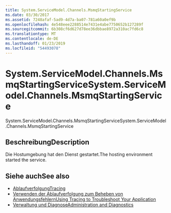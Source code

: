 ```yaml
---
title: System.ServiceModel.Channels.MsmqStartingService
ms.date: 03/30/2017
ms.assetid: 7248afaf-5ad9-4d7a-ba07-781a60a0ef9b
ms.openlocfilehash: 4e548eee2288514e7431e4abe7750652b127289f
ms.sourcegitcommit: 6b308cf6d627d78ee36dbbae8972a310ac7fd6c8
ms.translationtype: MT
ms.contentlocale: de-DE
ms.lasthandoff: 01/23/2019
ms.locfileid: "54493078"
---
```

# <a name="systemservicemodelchannelsmsmqstartingservice"></a><span data-ttu-id="a6f9b-102">System.ServiceModel.Channels.MsmqStartingService</span><span class="sxs-lookup"><span data-stu-id="a6f9b-102">System.ServiceModel.Channels.MsmqStartingService</span></span>
<span data-ttu-id="a6f9b-103">System.ServiceModel.Channels.MsmqStartingService</span><span class="sxs-lookup"><span data-stu-id="a6f9b-103">System.ServiceModel.Channels.MsmqStartingService</span></span>  
  
## <a name="description"></a><span data-ttu-id="a6f9b-104">Beschreibung</span><span class="sxs-lookup"><span data-stu-id="a6f9b-104">Description</span></span>  
 <span data-ttu-id="a6f9b-105">Die Hostumgebung hat den Dienst gestartet.</span><span class="sxs-lookup"><span data-stu-id="a6f9b-105">The hosting environment started the service.</span></span>  
  
## <a name="see-also"></a><span data-ttu-id="a6f9b-106">Siehe auch</span><span class="sxs-lookup"><span data-stu-id="a6f9b-106">See also</span></span>
- [<span data-ttu-id="a6f9b-107">Ablaufverfolgung</span><span class="sxs-lookup"><span data-stu-id="a6f9b-107">Tracing</span></span>](../../../../../docs/framework/wcf/diagnostics/tracing/index.md)
- [<span data-ttu-id="a6f9b-108">Verwenden der Ablaufverfolgung zum Beheben von Anwendungsfehlern</span><span class="sxs-lookup"><span data-stu-id="a6f9b-108">Using Tracing to Troubleshoot Your Application</span></span>](../../../../../docs/framework/wcf/diagnostics/tracing/using-tracing-to-troubleshoot-your-application.md)
- [<span data-ttu-id="a6f9b-109">Verwaltung und Diagnose</span><span class="sxs-lookup"><span data-stu-id="a6f9b-109">Administration and Diagnostics</span></span>](../../../../../docs/framework/wcf/diagnostics/index.md)
